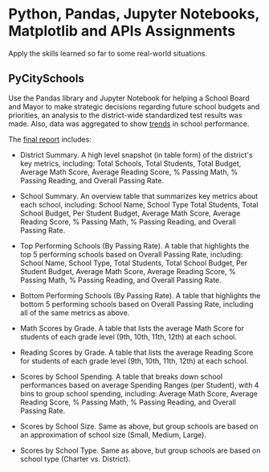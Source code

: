 # Python, Pandas, Jupyter Notebooks, Matplotlib and APIs Assignments

Apply the skills learned so far to some real-world situations.
 
 
## PyCitySchools

Use the Pandas library and Jupyter Notebook for helping a School Board and Mayor to make strategic decisions
regarding future school budgets and priorities, an analysis to the district-wide standardized test results was made. 
Also, data was aggregated to show [trends](PyCitySchools) in school performance.


The [final report](PyCitySchools/Scripts/PyCitySchools.ipynb) includes:

- District Summary. A high level snapshot (in table form) of the district's key metrics, including: Total Schools, 
Total Students, Total Budget, Average Math Score, Average Reading Score, % Passing Math, % Passing Reading, and
Overall Passing Rate.

- School Summary. An overview table that summarizes key metrics about each school, including: School Name, School Type
Total Students, Total School Budget, Per Student Budget, Average Math Score, Average Reading Score, % Passing Math, 
% Passing Reading, and Overall Passing Rate.

- Top Performing Schools (By Passing Rate). A table that highlights the top 5 performing schools based on Overall 
Passing Rate, including: School Name, School Type, Total Students, Total School Budget, Per Student Budget,
Average Math Score, Average Reading Score, % Passing Math, % Passing Reading, and Overall Passing Rate.

- Bottom Performing Schools (By Passing Rate). A table that highlights the bottom 5 performing schools based 
on Overall Passing Rate, including all of the same metrics as above.

- Math Scores by Grade. A table that lists the average Math Score for students of each grade level (9th, 10th,
11th, 12th) at each school.

- Reading Scores by Grade. A table that lists the average Reading Score for students of each grade level (9th,
10th, 11th, 12th) at each school.

- Scores by School Spending. A table that breaks down school performances based on average Spending Ranges 
(per Student), with 4 bins to group school spending, including: Average Math Score, Average Reading Score,
% Passing Math, % Passing Reading, and Overall Passing Rate.

- Scores by School Size. Same as above, but group schools are based on an approximation of school size 
(Small, Medium, Large).

- Scores by School Type. Same as above, but group schools are based on school type (Charter vs. District).
